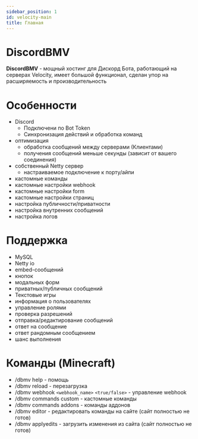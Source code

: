 ```yaml
---
sidebar_position: 1
id: velocity-main
title: Главная
---
```


# DiscordBMV

**DiscordBMV** - мощный хостинг для Дискорд Бота, работающий на серверах Velocity, имеет большой функционал, сделан упор на расширяемость и производительность



# Особенности
  - Discord
    - Подключени по Bot Token
    - Синхронизация действий и обработка команд
  - оптимизация 
    - обработка сообщений между серверами (Клиентами)
    - получения сообщений меньше секунды (зависит от вашего соединения)
  - собственный Netty сервер
    - настраиваемое подключение к порту/айпи
  - кастомные команды
  - кастомные настройки webhook
  - кастомные настройки form
  - кастомные настройки страниц
  - настройка публичности/приватности
  - настройка внутренних сообщений
  - настройка логов

# Поддержка
  - MySQL
  - Netty io
  - embed-сообщений
  - кнопок
  - модальных форм
  - приватных/публичных сообщений
  - Текстовые игры
  - информация о пользователях
  - управление ролями
  - проверка разрешений
  - отправка/редактирование сообщений
  - ответ на сообщение
  - ответ рандомным сообщением
  - шанс выполнения

# Команды (Minecraft)
  - /dbmv help - помощь
  - /dbmv reload - перезагрузка
  - /dbmv webhook `<webhook_name>` `<true/false>` - управление webhook
  - /dbmv commands custom - кастомные команды
  - /dbmv commands addons - команды аддонов
  - /dbmv editor - редактировать команды на сайте (сайт полностью не готов)
  - /dbmv applyedits - загрузить изменения из сайта (сайт полностью не готов)
